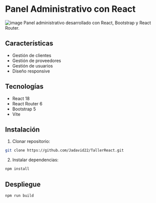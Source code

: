 # Panel Administrativo con React
![image](https://github.com/user-attachments/assets/e9f0e6ad-9a4d-4c39-b069-77ccfbf97340)
Panel administrativo desarrollado con React, Bootstrap y React Router.

## Características

- Gestión de clientes
- Gestión de proveedores
- Gestión de usuarios
- Diseño responsive

## Tecnologías

- React 18
- React Router 6
- Bootstrap 5
- Vite

## Instalación

1. Clonar repositorio:
```bash
git clone https://github.com/Jadavid22/TallerReact.git
```

2. Instalar dependencias:
```bash
npm install
```

## Despliegue
```bash
npm run build
```
